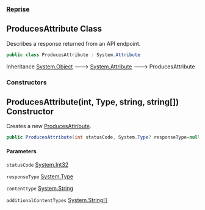 ### [Reprise](Reprise.md 'Reprise')

## ProducesAttribute Class

Describes a response returned from an API endpoint.

```csharp
public class ProducesAttribute : System.Attribute
```

Inheritance [System.Object](https://docs.microsoft.com/en-us/dotnet/api/System.Object 'System.Object') &#129106; [System.Attribute](https://docs.microsoft.com/en-us/dotnet/api/System.Attribute 'System.Attribute') &#129106; ProducesAttribute
### Constructors

<a name='Reprise.ProducesAttribute.ProducesAttribute(int,System.Type,string,string[])'></a>

## ProducesAttribute(int, Type, string, string[]) Constructor

Creates a new [ProducesAttribute](Reprise.ProducesAttribute.md 'Reprise.ProducesAttribute').

```csharp
public ProducesAttribute(int statusCode, System.Type? responseType=null, string? contentType=null, params string[] additionalContentTypes);
```
#### Parameters

<a name='Reprise.ProducesAttribute.ProducesAttribute(int,System.Type,string,string[]).statusCode'></a>

`statusCode` [System.Int32](https://docs.microsoft.com/en-us/dotnet/api/System.Int32 'System.Int32')

<a name='Reprise.ProducesAttribute.ProducesAttribute(int,System.Type,string,string[]).responseType'></a>

`responseType` [System.Type](https://docs.microsoft.com/en-us/dotnet/api/System.Type 'System.Type')

<a name='Reprise.ProducesAttribute.ProducesAttribute(int,System.Type,string,string[]).contentType'></a>

`contentType` [System.String](https://docs.microsoft.com/en-us/dotnet/api/System.String 'System.String')

<a name='Reprise.ProducesAttribute.ProducesAttribute(int,System.Type,string,string[]).additionalContentTypes'></a>

`additionalContentTypes` [System.String](https://docs.microsoft.com/en-us/dotnet/api/System.String 'System.String')[[]](https://docs.microsoft.com/en-us/dotnet/api/System.Array 'System.Array')